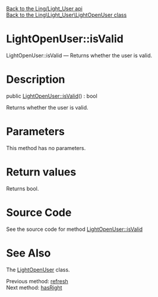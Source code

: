 [Back to the Ling/Light_User api](https://github.com/lingtalfi/Light_User/blob/master/doc/api/Ling/Light_User.md)<br>
[Back to the Ling\Light_User\LightOpenUser class](https://github.com/lingtalfi/Light_User/blob/master/doc/api/Ling/Light_User/LightOpenUser.md)


LightOpenUser::isValid
================



LightOpenUser::isValid — Returns whether the user is valid.




Description
================


public [LightOpenUser::isValid](https://github.com/lingtalfi/Light_User/blob/master/doc/api/Ling/Light_User/LightOpenUser/isValid.md)() : bool




Returns whether the user is valid.




Parameters
================

This method has no parameters.


Return values
================

Returns bool.








Source Code
===========
See the source code for method [LightOpenUser::isValid](https://github.com/lingtalfi/Light_User/blob/master/LightOpenUser.php#L82-L88)


See Also
================

The [LightOpenUser](https://github.com/lingtalfi/Light_User/blob/master/doc/api/Ling/Light_User/LightOpenUser.md) class.

Previous method: [refresh](https://github.com/lingtalfi/Light_User/blob/master/doc/api/Ling/Light_User/LightOpenUser/refresh.md)<br>Next method: [hasRight](https://github.com/lingtalfi/Light_User/blob/master/doc/api/Ling/Light_User/LightOpenUser/hasRight.md)<br>

